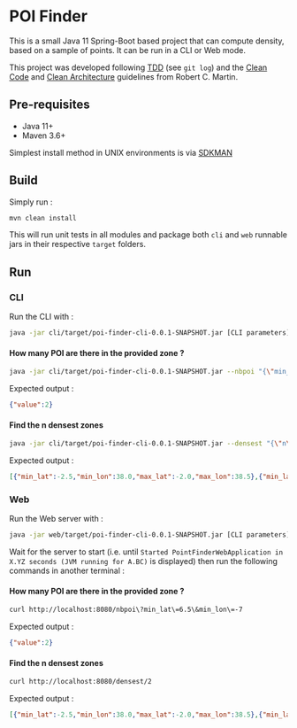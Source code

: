 # POI Finder

This is a small Java 11 Spring-Boot based project that can compute density, based on a sample of points. It can be run
in a CLI or Web mode.

This project was developed following [TDD](https://en.wikipedia.org/wiki/Test-driven_development) (see `git log`) and
the [Clean Code](https://www.amazon.com/Clean-Code-Handbook-Software-Craftsmanship-ebook/dp/B001GSTOAM) and 
[Clean Architecture](https://www.amazon.com/Clean-Architecture-Craftsmans-Software-Structure/dp/935286512X) 
guidelines from Robert C. Martin.

## Pre-requisites

- Java 11+
- Maven 3.6+

Simplest install method in UNIX environments is via [SDKMAN](https://sdkman.io/)

## Build

Simply run :
```bash
mvn clean install
```
This will run unit tests in all modules and package both `cli` and `web` runnable jars in their respective `target` folders.

## Run

### CLI

Run the CLI with :
```bash
java -jar cli/target/poi-finder-cli-0.0.1-SNAPSHOT.jar [CLI parameters]
```

#### How many POI are there in the provided zone ?

```bash
java -jar cli/target/poi-finder-cli-0.0.1-SNAPSHOT.jar --nbpoi "{\"min_lat\": 6.5, \"min_lon\": -7}"
```
Expected output :
```json
{"value":2}
```


#### Find the n densest zones

```bash
java -jar cli/target/poi-finder-cli-0.0.1-SNAPSHOT.jar --densest "{\"n\": 2}"
```
Expected output :
```json
[{"min_lat":-2.5,"min_lon":38.0,"max_lat":-2.0,"max_lon":38.5},{"min_lat":6.5,"min_lon":-7.0,"max_lat":7.0,"max_lon":-6.5}]
```

### Web

Run the Web server with :
```bash
java -jar web/target/poi-finder-cli-0.0.1-SNAPSHOT.jar [CLI parameters]
```

Wait for the server to start (i.e. until `Started PointFinderWebApplication in X.YZ seconds (JVM running for A.BC)` is
displayed) then run the following commands in another terminal :

#### How many POI are there in the provided zone ?

```bash
curl http://localhost:8080/nbpoi\?min_lat\=6.5\&min_lon\=-7
```
Expected output :
```json
{"value":2}
```

#### Find the n densest zones

```bash
curl http://localhost:8080/densest/2
```
Expected output :
```json
[{"min_lat":-2.5,"min_lon":38.0,"max_lat":-2.0,"max_lon":38.5},{"min_lat":6.5,"min_lon":-7.0,"max_lat":7.0,"max_lon":-6.5}]
```
